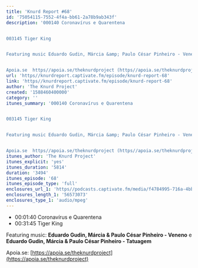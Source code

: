 ```yaml
---
title: 'Knurd Report #68'
id: '75054115-7552-4f4a-bb61-2a78b9ab343f'
description: '000140 Coronavírus e Quarentena


003145 Tiger King


Featuring music Eduardo Gudin, Márcia &amp; Paulo César Pinheiro - Veneno e Eduardo Gudin, Márcia &amp; Paulo César Pinheiro - Tatuagem


Apoia.se  https//apoia.se/theknurdproject (https//apoia.se/theknurdproject)'
url: 'https//knurdreport.captivate.fm/episode/knurd-report-68'
link: 'https//knurdreport.captivate.fm/episode/knurd-report-68'
author: 'The Knurd Project'
created: '1588460400000'
category: ''
itunes_summary: '000140 Coronavírus e Quarentena


003145 Tiger King


Featuring music Eduardo Gudin, Márcia &amp; Paulo César Pinheiro - Veneno e Eduardo Gudin, Márcia &amp; Paulo César Pinheiro - Tatuagem


Apoia.se  https//apoia.se/theknurdproject (https//apoia.se/theknurdproject)'
itunes_author: 'The Knurd Project'
itunes_explicit: 'yes'
itunes_duration: '5814'
duration: '3494'
itunes_episode: '68'
itunes_episode_type: 'full'
enclosures_url_1: 'https//podcasts.captivate.fm/media/f4784995-716a-4bb4-ba9c-a82d1358e4e0/knurd68.mp3'
enclosures_length_1: '56573073'
enclosures_type_1: 'audio/mpeg'
---
```

*   00:01:40 Coronavírus e Quarentena
*   00:31:45 Tiger King

Featuring music: **Eduardo Gudin, Márcia & Paulo César Pinheiro - Veneno** e **Eduardo Gudin, Márcia & Paulo César Pinheiro - Tatuagem**

Apoia.se: [https://apoia.se/theknurdproject](https://apoia.se/theknurdproject)